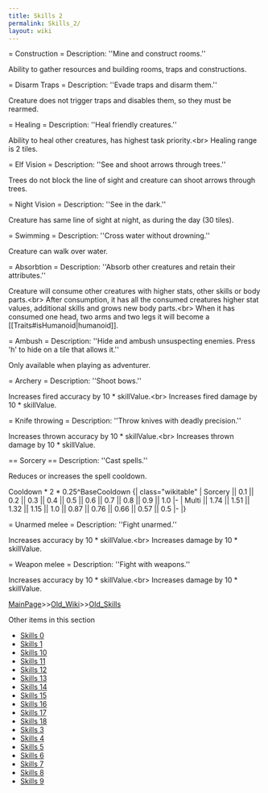 ```yaml
---
title: Skills 2
permalink: Skills_2/
layout: wiki
---
```

= Construction =
Description: ''Mine and construct rooms.''

Ability to gather resources and building rooms, traps and constructions.

= Disarm Traps =
Description: ''Evade traps and disarm them.''

Creature does not trigger traps and disables them, so they must be rearmed.

= Healing =
Description: ''Heal friendly creatures.''

Ability to heal other creatures, has highest task priority.&lt;br&gt;
Healing range is 2 tiles.

= Elf Vision =
Description: ''See and shoot arrows through trees.''

Trees do not block the line of sight and creature can shoot arrows through trees.

= Night Vision =
Description: ''See in the dark.''

Creature has same line of sight at night, as during the day (30 tiles).

= Swimming =
Description: ''Cross water without drowning.''

Creature can walk over water.

= Absorbtion =
Description: ''Absorb other creatures and retain their attributes.''

Creature will consume other creatures with higher stats, other skills or body parts.&lt;br&gt;
After consumption, it has all the consumed creatures higher stat values, additional skills and grows new body parts.&lt;br&gt;
When it has consumed one head, two arms and two legs it will become a [[Traits#isHumanoid|humanoid]].

= Ambush =
Description: ''Hide and ambush unsuspecting enemies. Press 'h' to hide on a tile that allows it.''

Only available when playing as adventurer.

= Archery =
Description: ''Shoot bows.''

Increases fired accuracy by 10 * skillValue.&lt;br&gt;
Increases fired damage by 10 * skillValue.

= Knife throwing =
Description: ''Throw knives with deadly precision.''

Increases thrown accuracy by 10 * skillValue.&lt;br&gt;
Increases thrown damage by 10 * skillValue.

== Sorcery ==
Description: ''Cast spells.''

Reduces or increases the spell cooldown.

Cooldown * 2 * 0.25^BaseCooldown
{| class=&quot;wikitable&quot;
| Sorcery || 0.1 || 0.2 || 0.3 || 0.4 || 0.5 || 0.6 || 0.7 || 0.8 || 0.9 || 1.0
|-
| Multi || 1.74 || 1.51 || 1.32 || 1.15 || 1.0 || 0.87 || 0.76 || 0.66 || 0.57 || 0.5
|-
|}

= Unarmed melee =
Description: ''Fight unarmed.''

Increases accuracy by 10 * skillValue.&lt;br&gt;
Increases damage by 10 * skillValue.

= Weapon melee =
Description: ''Fight with weapons.''

Increases accuracy by 10 * skillValue.&lt;br&gt;
Increases damage by 10 * skillValue.

[MainPage](/keeperrl_wiki/ "wikilink")>>[Old_Wiki](/keeperrl_wiki/Old_Wiki "wikilink")>>[Old_Skills](/keeperrl_wiki/Old_Skills "wikilink")

Other items in this section
-    [Skills 0](/keeperrl_wiki/Skills_0 "wikilink")
-    [Skills 1](/keeperrl_wiki/Skills_1 "wikilink")
-    [Skills 10](/keeperrl_wiki/Skills_10 "wikilink")
-    [Skills 11](/keeperrl_wiki/Skills_11 "wikilink")
-    [Skills 12](/keeperrl_wiki/Skills_12 "wikilink")
-    [Skills 13](/keeperrl_wiki/Skills_13 "wikilink")
-    [Skills 14](/keeperrl_wiki/Skills_14 "wikilink")
-    [Skills 15](/keeperrl_wiki/Skills_15 "wikilink")
-    [Skills 16](/keeperrl_wiki/Skills_16 "wikilink")
-    [Skills 17](/keeperrl_wiki/Skills_17 "wikilink")
-    [Skills 18](/keeperrl_wiki/Skills_18 "wikilink")
-    [Skills 3](/keeperrl_wiki/Skills_3 "wikilink")
-    [Skills 4](/keeperrl_wiki/Skills_4 "wikilink")
-    [Skills 5](/keeperrl_wiki/Skills_5 "wikilink")
-    [Skills 6](/keeperrl_wiki/Skills_6 "wikilink")
-    [Skills 7](/keeperrl_wiki/Skills_7 "wikilink")
-    [Skills 8](/keeperrl_wiki/Skills_8 "wikilink")
-    [Skills 9](/keeperrl_wiki/Skills_9 "wikilink")

